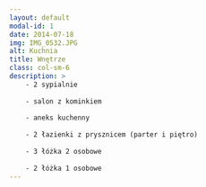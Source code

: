 ```yaml
---
layout: default
modal-id: 1
date: 2014-07-18
img: IMG_0532.JPG
alt: Kuchnia
title: Wnętrze
class: col-sm-6
description: >
    - 2 sypialnie
    
    - salon z kominkiem
    
    - aneks kuchenny
    
    - 2 łazienki z prysznicem (parter i piętro)
    
    - 3 łóżka 2 osobowe
    
    - 2 łóżka 1 osobowe
---
```

